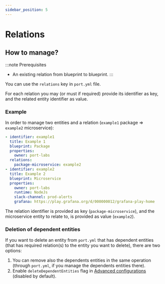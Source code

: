 ```yaml
---
sidebar_position: 5
---
```


# Relations

## How to manage?

:::note Prerequisites
- An existing relation from blueprint to blueprint.
:::

You can use the `relations` key in `port.yml` file. 

For each relation you may (or must if required) provide its identifier as key, and the related entity identifier as value.

### Example
In order to manage two entities and a relation (`example1` package => `example2` microservice):
```yaml showLineNumbers
- identifier: example1
  title: Example 1
  blueprint: Package
  properties: 
    owner: port-labs
  relations:
    package-microservice: example2
- identifier: example2
  title: Example 2
  blueprint: Microservice
  properties: 
    owner: port-labs
    runtime: NodeJs
    slack-channel: prod-alerts
    grafana: https://play.grafana.org/d/000000012/grafana-play-home
```
The relation identifier is provided as key (`package-microservice`), and the microservice entity to relate to, is provided as value (`example2`).

### Deletion of dependent entities

If you want to delete an entity from `port.yml` that has dependent entities (that has required relation(s) to the entity you want to delete), there are two options:
1. You can remove also the dependents entities in the same operation (through `port.yml`, if you manage the dependents entities there).
2. Enable `deleteDependentEntities` flag in [Advanced configurations](./advanced-configuration) (disabled by default).
